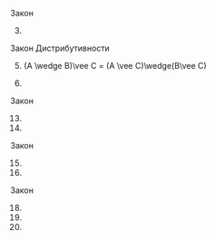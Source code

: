 Закон

3.

Закон Дистрибутивности

5. (A \wedge B)\vee C = (A \vee C)\wedge(B\vee C)

6.

Закон

13.

14.

Закон

15.

16.

Закон

18.

19.

20.
